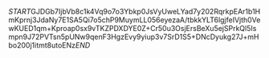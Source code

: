 $START$GJDGb7IjbVb8c1k4Vq9o7o3Ybkp0JsVyUweLYad7y202RqrkpEAr1b1HmKprnj3JdaNy7E1SA5Qi7o5chP9MuymLL056eyezaA/tbkkYLT6lgjfeIVjth0VewKUED1qm+Kproap0sx9vTKZPDXDYE0Z+Cr50u3OsjErsBeXu5ejSPrkQl5Ismpn9J72PVTsn5pUNw9qenF3HgzEvy9yiup3v7SrD1S5+DNcDyukg27J+mHbo200j1itmt8utoENz$END$